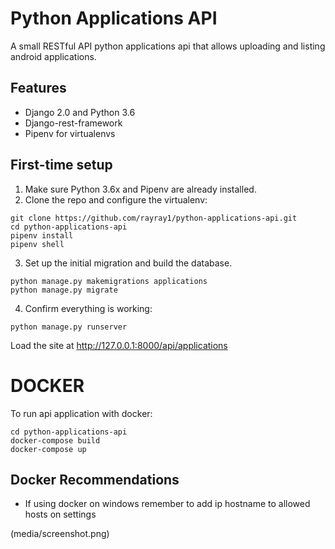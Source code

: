 # Python Applications API

A small RESTful API python applications api that allows uploading and listing
android applications.

## Features

* Django 2.0 and Python 3.6
* Django-rest-framework
* Pipenv for virtualenvs

## First-time setup

1.  Make sure Python 3.6x and Pipenv are already installed.
2.  Clone the repo and configure the virtualenv:

```
git clone https://github.com/rayray1/python-applications-api.git
cd python-applications-api
pipenv install
pipenv shell
```

3.  Set up the initial migration and build the database.

```
python manage.py makemigrations applications
python manage.py migrate
```

4.  Confirm everything is working:

```
python manage.py runserver
```

Load the site at http://127.0.0.1:8000/api/applications


# DOCKER

To run api application with docker:

```
cd python-applications-api
docker-compose build
docker-compose up
```

## Docker Recommendations

* If using docker on windows remember to add ip hostname to allowed hosts on settings

(media/screenshot.png)
